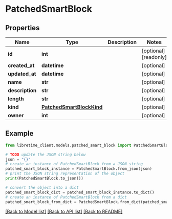 # PatchedSmartBlock


## Properties

Name | Type | Description | Notes
------------ | ------------- | ------------- | -------------
**id** | **int** |  | [optional] [readonly] 
**created_at** | **datetime** |  | [optional] 
**updated_at** | **datetime** |  | [optional] 
**name** | **str** |  | [optional] 
**description** | **str** |  | [optional] 
**length** | **str** |  | [optional] 
**kind** | [**PatchedSmartBlockKind**](PatchedSmartBlockKind.md) |  | [optional] 
**owner** | **int** |  | [optional] 

## Example

```python
from libretime_client.models.patched_smart_block import PatchedSmartBlock

# TODO update the JSON string below
json = "{}"
# create an instance of PatchedSmartBlock from a JSON string
patched_smart_block_instance = PatchedSmartBlock.from_json(json)
# print the JSON string representation of the object
print(PatchedSmartBlock.to_json())

# convert the object into a dict
patched_smart_block_dict = patched_smart_block_instance.to_dict()
# create an instance of PatchedSmartBlock from a dict
patched_smart_block_from_dict = PatchedSmartBlock.from_dict(patched_smart_block_dict)
```
[[Back to Model list]](../README.md#documentation-for-models) [[Back to API list]](../README.md#documentation-for-api-endpoints) [[Back to README]](../README.md)


